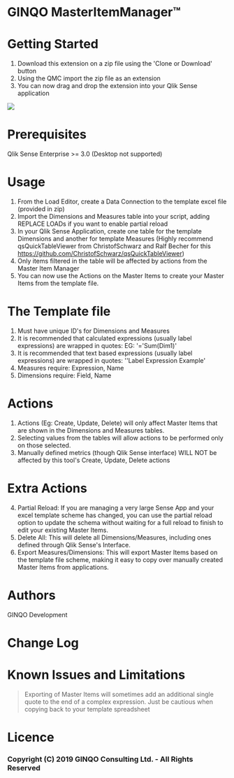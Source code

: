 # GINQO MasterItemManager™


# Getting Started
1. Download this extension on a zip file using the 'Clone or Download' button
2. Using the QMC import the zip file as an extension
3. You can now drag and drop the extension into your Qlik Sense application

![](demo.gif)

# Prerequisites
Qlik Sense Enterprise >= 3.0 
(Desktop not supported)

# Usage
1. From the Load Editor, create a Data Connection to the template excel file (provided in zip)
2. Import the Dimensions and Measures table into your script, adding REPLACE LOADs if you want to enable partial reload
3. In your Qlik Sense Application, create one table for the template Dimensions and another for template Measures (Highly recommend qsQuickTableViewer from ChristofSchwarz and Ralf Becher for this https://github.com/ChristofSchwarz/qsQuickTableViewer)
4. Only items filtered in the table will be affected by actions from the Master Item Manager
5. You can now use the Actions on the Master Items to create your Master Items from the template file.

# The Template file
1. Must have unique ID's for Dimensions and Measures
2. It is recommended that calculated expressions (usually label expressions) are wrapped in quotes: EG: '='Sum(Dim1)'
3. It is recommended that text based expressions (usually label expressions) are wrapped in quotes: ''Label Expression Example'
4. Measures require: Expression, Name
5. Dimensions require: Field, Name

# Actions	
1. Actions (Eg: Create, Update, Delete) will only affect Master Items that are shown in the Dimensions and Measures tables.	
2. Selecting values from the tables will allow actions to be performed only on those selected.	
3. Manually defined metrics (though Qlik Sense interface) WILL NOT be affected by this tool's Create, Update, Delete actions 	

 # Extra Actions	
4. Partial Reload: If you are managing a very large Sense App and your excel template scheme has changed, you can use the partial reload option to update the schema without waiting for a full reload to finish to edit your existing Master Items.	
5. Delete All: This will delete all Dimensions/Measures, including ones defined through Qlik Sense's Interface.	
6. Export Measures/Dimensions: This will export Master Items based on the template file scheme, making it easy to copy over manually created Master Items from applications.

# Authors
GINQO Development

# Change Log

# Known Issues and Limitations
> Exporting of Master Items will sometimes add an additional single quote to the end of a complex expression. Just be cautious when copying back to your template spreadsheet

# Licence

### Copyright (C) 2019 GINQO Consulting Ltd. - All Rights Reserved

